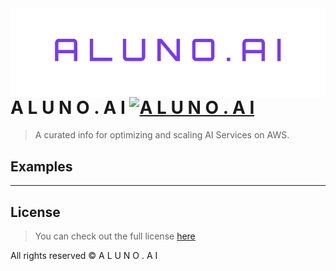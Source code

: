 <img src="logo.png" align="right" />

# A L U N O . A I [![A L U N O . A I](https://cdn.rawgit.com/sindresorhus/awesome/d7305f38d29fed78fa85652e3a63e154dd8e8829/media/badge.svg)](https://github.com/alunoai/aws-docs/edit/master/README.md)
> A curated info for optimizing and scaling AI Services on AWS.

## Examples






---
## License
>You can check out the full license [here](https://www.aluno.ai)

All rights reserved &copy; A L U N O . A I
